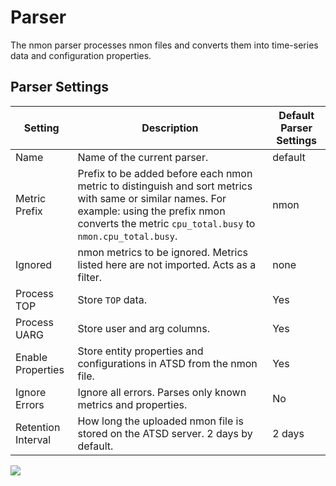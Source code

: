 # Parser

The nmon parser processes nmon files and converts them into time-series data and configuration properties.

## Parser Settings

| Setting | Description | Default Parser Settings |
| --- | --- | --- |
|  Name  |  Name of the current parser.  |  default  |
|  Metric Prefix  |  Prefix to be added before each nmon metric to distinguish and sort metrics with same or similar names. For example: using the prefix nmon converts the metric `cpu_total.busy` to `nmon.cpu_total.busy`.  |  nmon  |
|  Ignored  |  nmon metrics to be ignored. Metrics listed here are not imported. Acts as a filter.  |  none  |
|  Process TOP  |  Store `TOP` data.  |  Yes  |
|  Process UARG  |  Store user and arg columns.  |  Yes  |
|  Enable Properties  |  Store entity properties and configurations in ATSD from the nmon file.  |  Yes  |
|  Ignore Errors  |  Ignore all errors. Parses only known metrics and properties.  |  No  |
|  Retention Interval  |  How long the uploaded nmon file is stored on the ATSD server. 2 days by default.  |  2 days  |

![](./resources/nmon-parser-default.png)
